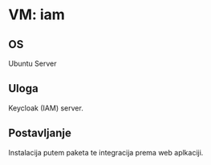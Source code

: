 ﻿# VM: iam

## OS
Ubuntu Server

## Uloga
Keycloak (IAM) server.

## Postavljanje
Instalacija putem paketa te integracija prema web aplkaciji.
